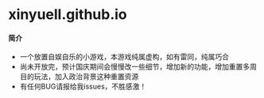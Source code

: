 # xinyuell.github.io

#### 简介
- 一个放置自娱自乐的小游戏，本游戏纯属虚构，如有雷同，纯属巧合
- 尚未开放完，预计国庆期间会慢慢改一些细节，增加新的功能，增加重置多周目的玩法，加入政治背景这种重置资源
- 有任何BUG请报给我issues，不胜感激！
